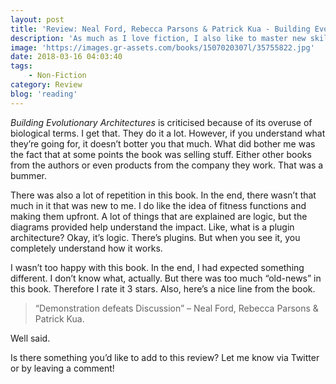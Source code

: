 ```yaml
---
layout: post
title: 'Review: Neal Ford, Rebecca Parsons & Patrick Kua - Building Evolutionary Architectures'
description: 'As much as I love fiction, I also like to master new skills for my profession. This means I also read a lot software-related non-fiction books. <em>Building Evolutionary Architectures</em> is one I thought I should read. Because it&#8217;s about architectures, evolutionary ones even so. It&#8217;s been too long since I&#8217;ve read a good book about the topic. Here&#8217;s what I thought of the book.'
image: 'https://images.gr-assets.com/books/1507020307l/35755822.jpg'
date: 2018-03-16 04:03:40
tags:
    - Non-Fiction
category: Review
blog: 'reading'
---
```

<em>Building Evolutionary Architectures</em> is criticised because of its overuse of biological terms. I get that. They do it a lot. However, if you understand what they&#8217;re going for, it doesn&#8217;t botter you that much. What did bother me was the fact that at some points the book was selling stuff. Either other books from the authors or even products from the company they work. That was a bummer.

There was also a lot of repetition in this book. In the end, there wasn&#8217;t that much in it that was new to me. I do like the idea of fitness functions and making them upfront. A lot of things that are explained are logic, but the diagrams provided help understand the impact. Like, what is a plugin architecture? Okay, it&#8217;s logic. There&#8217;s plugins. But when you see it, you completely understand how it works.

I wasn&#8217;t too happy with this book. In the end, I had expected something different. I don&#8217;t know what, actually. But there was too much &#8220;old-news&#8221; in this book. Therefore I rate it 3 stars. Also, here&#8217;s a nice line from the book.

> 
>   &#8220;Demonstration defeats Discussion&#8221; &#8211; Neal Ford, Rebecca Parsons & Patrick Kua.
> 

Well said.

Is there something you&#8217;d like to add to this review? Let me know via Twitter or by leaving a comment!